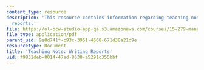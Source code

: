 ```yaml
---
content_type: resource
description: 'This resource contains information regarding teaching note: writing
  reports.'
file: https://ol-ocw-studio-app-qa.s3.amazonaws.com/courses/15-279-management-communication-for-undergraduates-fall-2012/f9832deb801447ad8638a5291c355bbf_MIT15_279F12_wrtngReports.pdf
file_type: application/pdf
parent_uid: 9e0d741f-c93c-3951-4668-671d38a21d9e
resourcetype: Document
title: 'Teaching Note: Writing Reports'
uid: f9832deb-8014-47ad-8638-a5291c355bbf
---
```

